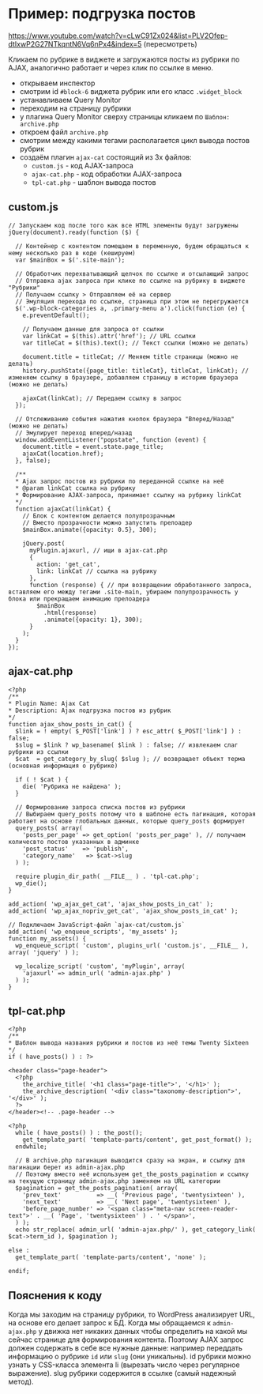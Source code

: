 # Пример: подгрузка постов
https://www.youtube.com/watch?v=cLwC91Zx024&list=PLV2Ofep-dtIxwP2G27NTkqntN6Vq6nPx4&index=5 (пересмотреть)

Кликаем по рубрике в виджете и загружаются посты из рубрики по AJAX, аналогично работает и через клик по ссылке в меню.

- открываем инспектор
- смотрим id `#block-6` виджета рубрик или его класс `.widget_block`
- устанавливаем Query Monitor
- переходим на страницу рубрики
- у плагина Query Monitor сверху страницы кликаем по `Шаблон: archive.php`
- откроем файл `archive.php`
- смотрим между какими тегами располагается цикл вывода постов рубрик
- создаём плагин `ajax-cat` состоящий из 3х файлов:
  - `custom.js` - код AJAX-запроса
  - `ajax-cat.php` - код обработки AJAX-запроса
  - `tpl-cat.php` - шаблон вывода постов

## custom.js

    // Запускаем код после того как все HTML элементы будут загружены
    jQuery(document).ready(function ($) {

      // Контейнер с контентом помещаем в переменную, будем обращаться к нему несколько раз в коде (кешируем)
      var $mainBox = $('.site-main');

      // Обработчик перехватывающий щелчок по ссылке и отсылающий запрос
      // Отправка ajax запроса при клике по ссылке на рубрику в виджете "Рубрики"
      // Получаем ссылку > Отправляем её на сервер
      // Эмуляция перехода по ссылке, страница при этом не перегружается
      $('.wp-block-categories a, .primary-menu a').click(function (e) {
        e.preventDefault();

        // Получаем данные для запроса от ссылки
        var linkCat = $(this).attr('href'); // URL ссылки
        var titleCat = $(this).text(); // Текст ссылки (можно не делать)

        document.title = titleCat; // Меняем title страницы (можно не делать)
        history.pushState({page_title: titleCat}, titleCat, linkCat); // изменяем ссылку в браузере, добавляем страницу в историю браузера (можно не делать)

        ajaxCat(linkCat); // Передаем ссылку в запрос
      });

      // Отслеживание события нажатия кнопок браузера "Вперед/Назад" (можно не делать)
      // Эмулирует переход вперед/назад
      window.addEventListener("popstate", function (event) {
        document.title = event.state.page_title;
        ajaxCat(location.href);
      }, false);

      /**
      * Ajax запрос постов из рубрики по переданной ссылке на неё
      * @param linkCat ссылка на рубрику
      * Формирование AJAX-запроса, принимает ссылку на рубрику linkCat
      */
      function ajaxCat(linkCat) {
        // Блок с контентом делается полупрозрачным
        // Вместо прозрачности можно запустить прелоадер
        $mainBox.animate({opacity: 0.5}, 300);

        jQuery.post(
          myPlugin.ajaxurl, // ищи в ajax-cat.php
          {
            action: 'get_cat',
            link: linkCat // ссылка на рубрику
          },
          function (response) { // при возвращении обработанного запроса, вставляем его между тегами .site-main, убираем полупрозрачность у блока или прекращаем анимацию прелоадера
            $mainBox
              .html(response)
              .animate({opacity: 1}, 300);
          }
        );
      }
    });

## ajax-cat.php

    <?php
    /**
    * Plugin Name: Ajax Cat
    * Description: Ajax подгрузка постов из рубрик
    */
    function ajax_show_posts_in_cat() {
      $link = ! empty( $_POST['link'] ) ? esc_attr( $_POST['link'] ) : false;
      $slug = $link ? wp_basename( $link ) : false; // извлекаем слаг рубрики из ссылки
      $cat  = get_category_by_slug( $slug ); // возвращает объект терма (основная информация о рубрике)

      if ( ! $cat ) {
        die( 'Рубрика не найдена' );
      }

      // Формирование запроса списка постов из рубрики
      // Выбираем query_posts потому что в шаблоне есть пагинация, которая работает на основе глобальных данных, которые query_posts формирует
      query_posts( array(
        'posts_per_page' => get_option( 'posts_per_page' ), // получаем количесвто постов указанных в админке
        'post_status'    => 'publish',
        'category_name'   => $cat->slug
      ) );

      require plugin_dir_path( __FILE__ ) . 'tpl-cat.php';
      wp_die();
    }

    add_action( 'wp_ajax_get_cat', 'ajax_show_posts_in_cat' );
    add_action( 'wp_ajax_nopriv_get_cat', 'ajax_show_posts_in_cat' );

    // Подключаем JavaScript-файл `ajax-cat/custom.js`
    add_action( 'wp_enqueue_scripts', 'my_assets' );
    function my_assets() {
      wp_enqueue_script( 'custom', plugins_url( 'custom.js', __FILE__ ), array( 'jquery' ) );
      
      wp_localize_script( 'custom', 'myPlugin', array(
        'ajaxurl' => admin_url( 'admin-ajax.php' )
      ) );
    }

## tpl-cat.php

    <?php
    /**
    * Шаблон вывода названия рубрики и постов из неё темы Twenty Sixteen
    */
    if ( have_posts() ) : ?>

    <header class="page-header">
      <?php
        the_archive_title( '<h1 class="page-title">', '</h1>' );
        the_archive_description( '<div class="taxonomy-description">', '</div>' );
      ?>
    </header><!-- .page-header -->

    <?php
      while ( have_posts() ) : the_post();
        get_template_part( 'template-parts/content', get_post_format() );
      endwhile;

      // В archive.php пагинация выводится сразу на экран, и ссылку для пагинации берет из admin-ajax.php
      // Поэтому вместо неё используем get_the_posts_pagination и ссылку на текущую страницу admin-ajax.php заменяем на URL категории
      $pagination = get_the_posts_pagination( array(
        'prev_text'          => __( 'Previous page', 'twentysixteen' ),
        'next_text'          => __( 'Next page', 'twentysixteen' ),
        'before_page_number' => '<span class="meta-nav screen-reader-text">' . __( 'Page', 'twentysixteen' ) . ' </span>',
      ) );
      echo str_replace( admin_url( 'admin-ajax.php/' ), get_category_link( $cat->term_id ), $pagination );

    else :
      get_template_part( 'template-parts/content', 'none' );

    endif;

## Пояснения к коду
Когда мы заходим на страницу рубрики, то WordPress анализирует URL, на основе его делает запрос к БД. Когда мы обращаемся к `admin-ajax.php` у движка нет никаких данных чтобы определить на какой мы сейчас странице для формирования контента. Поэтому AJAX запрос должен содержать в себе все нужные данные: например переддать информацию о рубрике `id` или `slug` (они уникальны). id рубрики можно узнать у CSS-класса элемента li (вырезать число через регулярное выражение). slug рубрики содержится в ссылке (самый надежный метод).

